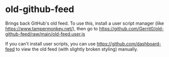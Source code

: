 # old-github-feed

Brings back GitHub's old feed. To use this, install a user script manager (like https://www.tampermonkey.net/), then go to https://github.com/Gerrit0/old-github-feed/raw/main/old-feed.user.js

If you can't install user scripts, you can use https://github.com/dashboard-feed to view the old feed (with slightly broken styling) manually.
